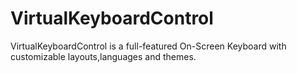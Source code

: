 VirtualKeyboardControl
======================

VirtualKeyboardControl is a full-featured On-Screen Keyboard with customizable layouts,languages and themes.
